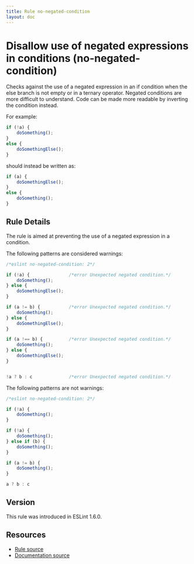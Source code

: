 ```yaml
---
title: Rule no-negated-condition
layout: doc
---
```

<!-- Note: No pull requests accepted for this file. See README.md in the root directory for details. -->
# Disallow use of negated expressions in conditions (no-negated-condition)

Checks against the use of a negated expression in an if condition when the else branch is not empty or in a ternary operator. Negated conditions are more difficult to understand. Code can be made more readable by inverting the condition instead.

For example:

```js
if (!a) {
    doSomething();
}
else {
    doSomethingElse();
}
```

should instead be written as:

```js
if (a) {
    doSomethingElse();
}
else {
    doSomething();
}
```

## Rule Details

The rule is aimed at preventing the use of a negated expression in a condition.

The following patterns are considered warnings:

```js
/*eslint no-negated-condition: 2*/

if (!a) {               /*error Unexpected negated condition.*/
    doSomething();
} else {
    doSomethingElse();
}

if (a != b) {           /*error Unexpected negated condition.*/
    doSomething();
} else {
    doSomethingElse();
}

if (a !== b) {          /*error Unexpected negated condition.*/
    doSomething();
} else {
    doSomethingElse();
}


!a ? b : c              /*error Unexpected negated condition.*/

```

The following patterns are not warnings:


```js
/*eslint no-negated-condition: 2*/

if (!a) {
    doSomething();
}

if (!a) {
    doSomething();
} else if (b) {
    doSomething();
}

if (a != b) {
    doSomething();
}

a ? b : c

```

## Version

This rule was introduced in ESLint 1.6.0.

## Resources

* [Rule source](https://github.com/eslint/eslint/tree/master/lib/rules/no-negated-condition.js)
* [Documentation source](https://github.com/eslint/eslint/tree/master/docs/rules/no-negated-condition.md)
